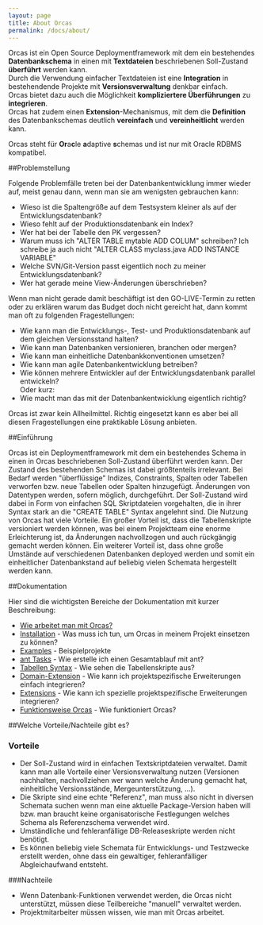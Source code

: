 ```yaml
---
layout: page
title: About Orcas
permalink: /docs/about/
---
```


Orcas ist ein Open Source Deploymentframework mit dem ein bestehendes **Datenbankschema** in einen mit **Textdateien** beschriebenen Soll-Zustand **überführt** werden kann. 
<br/>Durch die Verwendung einfacher Textdateien ist eine **Integration** in bestehendende Projekte mit **Versionsverwaltung** denkbar einfach. 
<br/>Orcas bietet dazu auch die Möglichkeit **kompliziertere Überführungen** zu **integrieren**.
<br/>Orcas hat zudem einen **Extension**-Mechanismus, mit dem die **Definition** des Datenbankschemas deutlich **vereinfach** und **vereinheitlicht** werden kann.

Orcas steht für **Or**a**c**le **a**daptive **s**chemas und ist nur mit Oracle RDBMS kompatibel. 

##Problemstellung

Folgende Problemfälle treten bei der Datenbankentwicklung immer wieder auf, meist genau dann, wenn man sie am wenigsten gebrauchen kann:

- Wieso ist die Spaltengröße auf dem Testsystem kleiner als auf der Entwicklungsdatenbank?
- Wieso fehlt auf der Produktionsdatenbank ein Index?
- Wer hat bei der Tabelle den PK vergessen?
- Warum muss ich "ALTER TABLE mytable ADD COLUM" schreiben? Ich schreibe ja auch nicht "ALTER CLASS myclass.java ADD INSTANCE VARIABLE"
- Welche SVN/Git-Version passt eigentlich noch zu meiner Entwicklungsdatenbank?
- Wer hat gerade meine View-Änderungen überschrieben?

Wenn man nicht gerade damit beschäftigt ist den GO-LIVE-Termin zu retten oder zu erklären warum das Budget doch nicht gereicht hat, dann kommt man oft zu folgenden Fragestellungen:

- Wie kann man die Entwicklungs-, Test- und Produktionsdatenbank auf dem gleichen Versionsstand halten?
- Wie kann man Datenbanken versionieren, branchen oder mergen?
- Wie kann man einheitliche Datenbankkonventionen umsetzen?
- Wie kann man agile Datenbankentwicklung betreiben?
- Wie können mehrere Entwickler auf der Entwicklungsdatenbank parallel entwickeln?
<br/>Oder kurz:
- Wie macht man das mit der Datenbankentwicklung eigentlich richtig?

Orcas ist zwar kein Allheilmittel. Richtig eingesetzt kann es aber bei all diesen Fragestellungen eine praktikable Lösung anbieten.

##Einführung

Orcas ist ein Deploymentframework mit dem ein bestehendes Schema in einen in Orcas beschriebenen Soll-Zustand überführt werden kann. Der Zustand des bestehenden Schemas ist dabei größtenteils irrelevant. Bei Bedarf werden "überflüssige" Indizes, Constraints, Spalten oder Tabellen verworfen bzw. neue Tabellen oder Spalten hinzugefügt. Änderungen von Datentypen werden, sofern möglich, durchgeführt. Der Soll-Zustand wird dabei in Form von einfachen SQL Skriptdateien vorgehalten, die in ihrer Syntax stark an die "CREATE TABLE" Syntax angelehnt sind.
Die Nutzung von Orcas hat viele Vorteile. Ein großer Vorteil ist, dass die Tabellenskripte versioniert werden können, was bei einem Projektteam eine enorme Erleichterung ist, da Änderungen nachvollzogen und auch rückgängig gemacht werden können. Ein weiterer Vorteil ist, dass ohne große Umstände auf verschiedenen Datenbanken deployed werden und somit ein einheitlicher Datenbankstand auf beliebig vielen Schemata hergestellt werden kann.

##Dokumentation

Hier sind die wichtigsten Bereiche der Dokumentation mit kurzer Beschreibung:

- [Wie arbeitet man mit Orcas?]({{site.baseurl}}/docs/usage/)
- [Installation]({{site.baseurl}}/docs/installation/) - Was muss ich tun, um Orcas in meinem Projekt einsetzen zu können?
- [Examples]({{site.baseurl}}/docs/examples/) - Beispielprojekte
- [ant Tasks]({{site.baseurl}}/docs/ant-tasks/) - Wie erstelle ich einen Gesamtablauf mit ant?
- [Tabellen Syntax]({{site.baseurl}}/docs/statics-syntax/) - Wie sehen die Tabellenskripte aus?
- [Domain-Extension]({{site.baseurl}}/docs/domain-extension/) - Wie kann ich projektspezifische Erweiterungen einfach integrieren?
- [Extensions]({{site.baseurl}}/docs/extensions/) - Wie kann ich spezielle projektspezifische Erweiterungen integrieren?
- [Funktionsweise Orcas]({{site.baseurl}}/docs/how-it-works/) - Wie funktioniert Orcas?

##Welche Vorteile/Nachteile gibt es?

### Vorteile

- Der Soll-Zustand wird in einfachen Textskriptdateien verwaltet. Damit kann man alle Vorteile einer Versionsverwaltung nutzen (Versionen nachhalten, nachvollziehen wer wann welche Änderung gemacht hat, einheitliche Versionsstände, Mergeunterstützung, ...).
- Die Skripte sind eine echte "Referenz", man muss also nicht in diversen Schemata suchen wenn man eine aktuelle Package-Version haben will bzw. man braucht keine organisatorische Festlegungen welches Schema als Referenzschema verwendet wird.
- Umständliche und fehleranfällige DB-Releaseskripte werden nicht benötigt.
- Es können beliebig viele Schemata für Entwicklungs- und Testzwecke erstellt werden, ohne dass ein gewaltiger, fehleranfälliger Abgleichaufwand entsteht.

###Nachteile

- Wenn Datenbank-Funktionen verwendet werden, die Orcas nicht unterstützt, müssen diese Teilbereiche "manuell" verwaltet werden.
- Projektmitarbeiter müssen wissen, wie man mit Orcas arbeitet.


